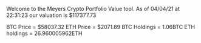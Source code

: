 Welcome to the Meyers Crypto Portfolio Value tool. 
As of 04/04/21 at 22:31:23 our valuation is $117377.73 

BTC Price = $58037.32
 ETH Price = $2071.89
BTC Holdings = 1.06BTC
 ETH holdings = 26.960005962ETH 
